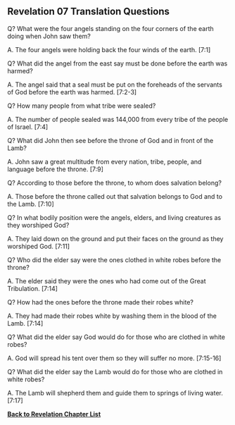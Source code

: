 ## Revelation 07 Translation Questions ##

Q? What were the four angels standing on the four corners of the earth doing when John saw them?

A. The four angels were holding back the four winds of the earth. [7:1]

Q? What did the angel from the east say must be done before the earth was harmed?

A. The angel said that a seal must be put on the foreheads of the servants of God before the earth was harmed. [7:2-3]

Q? How many people from what tribe were sealed?

A. The number of people sealed was 144,000 from every tribe of the people of Israel. [7:4]

Q? What did John then see before the throne of God and in front of the Lamb?

A. John saw a great multitude from every nation, tribe, people, and language before the throne. [7:9]

Q? According to those before the throne, to whom does salvation belong?

A. Those before the throne called out that salvation belongs to God and to the Lamb. [7:10]

Q? In what bodily position were the angels, elders, and living creatures as they worshiped God?

A. They laid down on the ground and put their faces on the ground as they worshiped God. [7:11]

Q? Who did the elder say were the ones clothed in white robes before the throne?

A. The elder said they were the ones who had come out of the Great Tribulation. [7:14]

Q? How had the ones before the throne made their robes white?

A. They had made their robes white by washing them in the blood of the Lamb. [7:14]

Q? What did the elder say God would do for those who are clothed in white robes?

A. God will spread his tent over them so they will suffer no more. [7:15-16]

Q? What did the elder say the Lamb would do for those who are clothed in white robes?

A. The Lamb will shepherd them and guide them to springs of living water. [7:17]

__[Back to Revelation Chapter List](./)__

